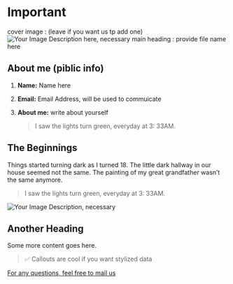 # Important

cover image : (leave if you want us tp add one)
![Your Image Description here, necessary](https://images.unsplash.com/photo-1571917368822-5f6625c223b2?ixlib=rb-4.0.3&q=85&fm=jpg&crop=entropy&cs=srgb)
main heading : provide file name here

## About me (piblic info)

1. **Name:** Name here
2. **Email:** Email Address, will be used to commuicate
3. **About me:** write about yourself

   > I saw the lights turn green, everyday at 3: 33AM.

## The Beginnings

Things started turning dark as I turned 18. The little dark hallway in our house seemed not the same. The painting of my great grandfather wasn’t the same anymore.

> I saw the lights turn green, everyday at 3: 33AM.

![Your Image Description, necessary](https://images.unsplash.com/photo-1571917368822-5f6625c223b2?ixlib=rb-4.0.3&q=85&fm=jpg&crop=entropy&cs=srgb)

## Another Heading

Some more content goes here.

> ✅ Callouts are cool if you want stylized data

[For any questions, feel free to mail us](mailto:submissionsforcurseddiary@gmail.com)
